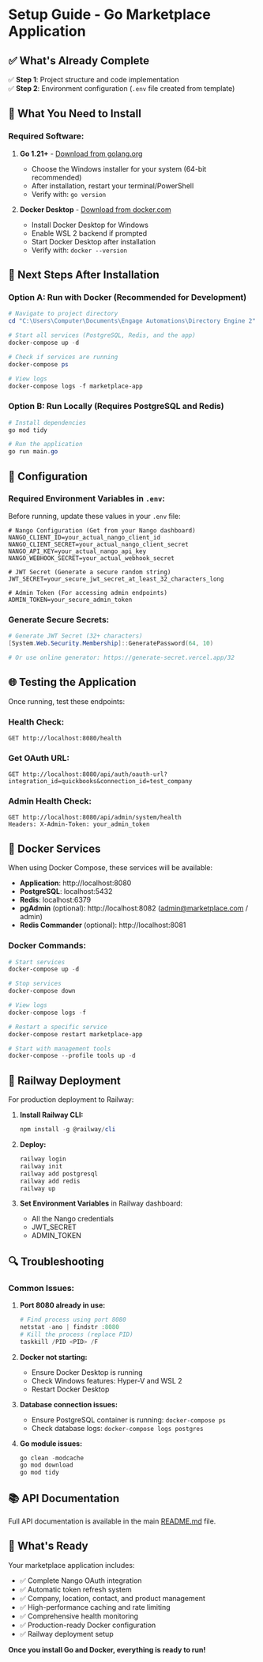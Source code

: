 # Setup Guide - Go Marketplace Application

## ✅ **What's Already Complete**

✅ **Step 1**: Project structure and code implementation  
✅ **Step 2**: Environment configuration (`.env` file created from template)

## 🔧 **What You Need to Install**

### **Required Software:**

1. **Go 1.21+** - [Download from golang.org](https://golang.org/dl/)
   - Choose the Windows installer for your system (64-bit recommended)
   - After installation, restart your terminal/PowerShell
   - Verify with: `go version`

2. **Docker Desktop** - [Download from docker.com](https://www.docker.com/products/docker-desktop/)
   - Install Docker Desktop for Windows
   - Enable WSL 2 backend if prompted
   - Start Docker Desktop after installation
   - Verify with: `docker --version`

## 🚀 **Next Steps After Installation**

### **Option A: Run with Docker (Recommended for Development)**
```powershell
# Navigate to project directory
cd "C:\Users\Computer\Documents\Engage Automations\Directory Engine 2"

# Start all services (PostgreSQL, Redis, and the app)
docker-compose up -d

# Check if services are running
docker-compose ps

# View logs
docker-compose logs -f marketplace-app
```

### **Option B: Run Locally (Requires PostgreSQL and Redis)**
```powershell
# Install dependencies
go mod tidy

# Run the application
go run main.go
```

## 🔧 **Configuration**

### **Required Environment Variables in `.env`:**
Before running, update these values in your `.env` file:

```env
# Nango Configuration (Get from your Nango dashboard)
NANGO_CLIENT_ID=your_actual_nango_client_id
NANGO_CLIENT_SECRET=your_actual_nango_client_secret
NANGO_API_KEY=your_actual_nango_api_key
NANGO_WEBHOOK_SECRET=your_actual_webhook_secret

# JWT Secret (Generate a secure random string)
JWT_SECRET=your_secure_jwt_secret_at_least_32_characters_long

# Admin Token (For accessing admin endpoints)
ADMIN_TOKEN=your_secure_admin_token
```

### **Generate Secure Secrets:**
```powershell
# Generate JWT Secret (32+ characters)
[System.Web.Security.Membership]::GeneratePassword(64, 10)

# Or use online generator: https://generate-secret.vercel.app/32
```

## 🌐 **Testing the Application**

Once running, test these endpoints:

### **Health Check:**
```
GET http://localhost:8080/health
```

### **Get OAuth URL:**
```
GET http://localhost:8080/api/auth/oauth-url?integration_id=quickbooks&connection_id=test_company
```

### **Admin Health Check:**
```
GET http://localhost:8080/api/admin/system/health
Headers: X-Admin-Token: your_admin_token
```

## 🐳 **Docker Services**

When using Docker Compose, these services will be available:

- **Application**: http://localhost:8080
- **PostgreSQL**: localhost:5432
- **Redis**: localhost:6379
- **pgAdmin** (optional): http://localhost:8082 (admin@marketplace.com / admin)
- **Redis Commander** (optional): http://localhost:8081

### **Docker Commands:**
```powershell
# Start services
docker-compose up -d

# Stop services
docker-compose down

# View logs
docker-compose logs -f

# Restart a specific service
docker-compose restart marketplace-app

# Start with management tools
docker-compose --profile tools up -d
```

## 🚀 **Railway Deployment**

For production deployment to Railway:

1. **Install Railway CLI:**
   ```powershell
   npm install -g @railway/cli
   ```

2. **Deploy:**
   ```powershell
   railway login
   railway init
   railway add postgresql
   railway add redis
   railway up
   ```

3. **Set Environment Variables** in Railway dashboard:
   - All the Nango credentials
   - JWT_SECRET
   - ADMIN_TOKEN

## 🔍 **Troubleshooting**

### **Common Issues:**

1. **Port 8080 already in use:**
   ```powershell
   # Find process using port 8080
   netstat -ano | findstr :8080
   # Kill the process (replace PID)
   taskkill /PID <PID> /F
   ```

2. **Docker not starting:**
   - Ensure Docker Desktop is running
   - Check Windows features: Hyper-V and WSL 2
   - Restart Docker Desktop

3. **Database connection issues:**
   - Ensure PostgreSQL container is running: `docker-compose ps`
   - Check database logs: `docker-compose logs postgres`

4. **Go module issues:**
   ```powershell
   go clean -modcache
   go mod download
   go mod tidy
   ```

## 📚 **API Documentation**

Full API documentation is available in the main [README.md](README.md) file.

## 🎯 **What's Ready**

Your marketplace application includes:
- ✅ Complete Nango OAuth integration
- ✅ Automatic token refresh system
- ✅ Company, location, contact, and product management
- ✅ High-performance caching and rate limiting
- ✅ Comprehensive health monitoring
- ✅ Production-ready Docker configuration
- ✅ Railway deployment setup

**Once you install Go and Docker, everything is ready to run!**